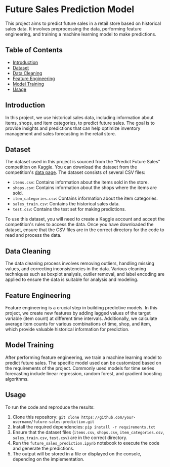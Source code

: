# Future Sales Prediction Model

This project aims to predict future sales in a retail store based on historical sales data. It involves preprocessing the data, performing feature engineering, and training a machine learning model to make predictions.

## Table of Contents
- [Introduction](#introduction)
- [Dataset](#dataset)
- [Data Cleaning](#data-cleaning)
- [Feature Engineering](#feature-engineering)
- [Model Training](#model-training)
- [Usage](#usage)

## Introduction
In this project, we use historical sales data, including information about items, shops, and item categories, to predict future sales. The goal is to provide insights and predictions that can help optimize inventory management and sales forecasting in the retail store.

## Dataset
The dataset used in this project is sourced from the "Predict Future Sales" competition on Kaggle. You can download the dataset from the competition's [data page](https://www.kaggle.com/c/competitive-data-science-predict-future-sales/data). The dataset consists of several CSV files:

- `items.csv`: Contains information about the items sold in the store.
- `shops.csv`: Contains information about the shops where the items are sold.
- `item_categories.csv`: Contains information about the item categories.
- `sales_train.csv`: Contains the historical sales data.
- `test.csv`: Contains the test set for making predictions.

To use this dataset, you will need to create a Kaggle account and accept the competition's rules to access the data. Once you have downloaded the dataset, ensure that the CSV files are in the correct directory for the code to read and process the data.


## Data Cleaning
The data cleaning process involves removing outliers, handling missing values, and correcting inconsistencies in the data. Various cleaning techniques such as boxplot analysis, outlier removal, and label encoding are applied to ensure the data is suitable for analysis and modeling.

## Feature Engineering
Feature engineering is a crucial step in building predictive models. In this project, we create new features by adding lagged values of the target variable (item count) at different time intervals. Additionally, we calculate average item counts for various combinations of time, shop, and item, which provide valuable historical information for prediction.

## Model Training
After performing feature engineering, we train a machine learning model to predict future sales. The specific model used can be customized based on the requirements of the project. Commonly used models for time series forecasting include linear regression, random forest, and gradient boosting algorithms.

## Usage
To run the code and reproduce the results:

1. Clone this repository: `git clone https://github.com/your-username/future-sales-prediction.git`
2. Install the required dependencies: `pip install -r requirements.txt`
3. Ensure that the dataset files (`items.csv`, `shops.csv`, `item_categories.csv`, `sales_train.csv`, `test.csv`) are in the correct directory.
4. Run the `future_sales_prediction.ipynb` notebook to execute the code and generate the predictions.
5. The output will be stored in a file or displayed on the console, depending on the implementation.
